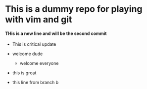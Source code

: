 # This is a dummy repo for playing with vim and git

#### THis is a new line and will be the second commit


* This is critical update
- welcome dude
    - welcome everyone

- this is great

- this line from branch b
